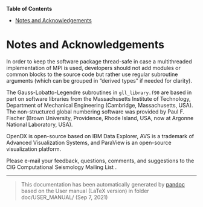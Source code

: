 **Table of Contents**

-   [Notes and Acknowledgements](#notes-and-acknowledgements)

Notes and Acknowledgements
==========================

In order to keep the software package thread-safe in case a multithreaded implementation of MPI is used, developers should not add modules or common blocks to the source code but rather use regular subroutine arguments (which can be grouped in “derived types” if needed for clarity).

The Gauss-Lobatto-Legendre subroutines in `gll_library.f90` are based in part on software libraries from the Massachusetts Institute of Technology, Department of Mechanical Engineering (Cambridge, Massachusetts, USA). The non-structured global numbering software was provided by Paul F. Fischer (Brown University, Providence, Rhode Island, USA, now at Argonne National Laboratory, USA).

OpenDX is open-source based on IBM Data Explorer, AVS is a trademark of Advanced Visualization Systems, and ParaView is an open-source visualization platform.<span> </span>

Please e-mail your feedback, questions, comments, and suggestions to the CIG Computational Seismology Mailing List .

-----
> This documentation has been automatically generated by [pandoc](http://www.pandoc.org)
> based on the User manual (LaTeX version) in folder doc/USER_MANUAL/
> (Sep  7, 2021)


